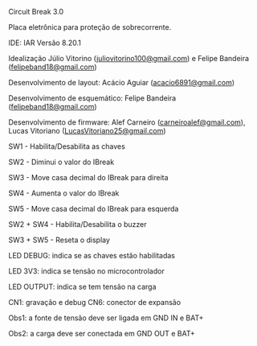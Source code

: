 Circuit Break 3.0

Placa eletrônica para proteção de sobrecorrente.

IDE: IAR Versão 8.20.1

Idealização Júlio Vitorino (juliovitorino100@gmail.com) e Felipe Bandeira (felipeband18@gmail.com)

Desenvolvimento de layout:      Acácio Aguiar (acacio6891@gmail.com)

Desenvolvimento de esquemático: Felipe Bandeira (felipeband18@gmail.com)

Desenvolvimento de firmware:    Alef Carneiro (carneiroalef@gmail.com), Lucas Vitoriano (LucasVitoriano25@gmail.com)


SW1 - Habilita/Desabilita as chaves

SW2 - Diminui o valor do IBreak

SW3 - Move casa decimal do IBreak para direita

SW4 - Aumenta o valor do IBreak

SW5 - Move casa decimal do IBreak para esquerda

SW2 + SW4 - Habilita/Desabilita o buzzer

SW3 + SW5 - Reseta o display

LED DEBUG:  indica se as chaves estão habilitadas

LED 3V3:    indica se tensão no microcontrolador

LED OUTPUT: indica se tem tensão na carga

CN1: gravação e debug
CN6: conector de expansão

Obs1: a fonte de tensão deve ser ligada em GND IN e BAT+

Obs2: a carga deve ser conectada em GND OUT e BAT+
